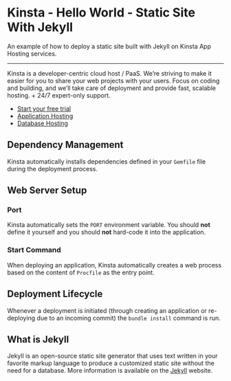 # Kinsta - Hello World - Static Site With Jekyll

An example of how to deploy a static site built with Jekyll on Kinsta App Hosting services.

---
Kinsta is a developer-centric cloud host / PaaS. We’re striving to make it easier for you to share your web projects with your users. Focus on coding and building, and we’ll take care of deployment and provide fast, scalable hosting. + 24/7 expert-only support.

- [Start your free trial](https://kinsta.com/signup/?product_type=app-db)
- [Application Hosting](https://kinsta.com/application-hosting)
- [Database Hosting](https://kinsta.com/database-hosting)

## Dependency Management

Kinsta automatically installs dependencies defined in your `Gemfile` file during the deployment process.

## Web Server Setup

### Port

Kinsta automatically sets the `PORT` environment variable. You should **not** define it yourself and you should **not** hard-code it into the application.

### Start Command

When deploying an application, Kinsta automatically creates a web process based on the content of `Procfile` as the entry point.

## Deployment Lifecycle

Whenever a deployment is initiated (through creating an application or re-deploying due to an incoming commit) the `bundle install` command is run.

## What is Jekyll
Jekyll is an open-source static site generator that uses text written in your favorite markup language to produce a customized static site without the need for a database. More information is available on the [Jekyll](https://jekyllrb.com/) website.
